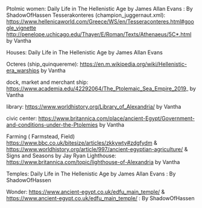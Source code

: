 Ptolmic women: Daily Life in The Hellenistic Age by James Allan Evans : By ShadowOfHassen
Tesserakonteres (champion_juggernaut.xml):
https://www.hellenicaworld.com/Greece/WS/en/Tesseraconteres.html#google_vignette http://penelope.uchicago.edu/Thayer/E/Roman/Texts/Athenaeus/5C*.html
by Vantha

Houses: Daily Life in The Hellenistic Age by James Allan Evans

Octeres (ship_quinquereme):
https://en.m.wikipedia.org/wiki/Hellenistic-era_warships
by Vantha

dock, market and merchant ship:
https://www.academia.edu/42292064/The_Ptolemaic_Sea_Empire_2019_
by Vantha

library: https://www.worldhistory.org/Library_of_Alexandria/ by Vantha

civic center:
https://www.britannica.com/place/ancient-Egypt/Government-and-conditions-under-the-Ptolemies
by Vantha

Farming ( Farmstead, Field) https://www.bbc.co.uk/bitesize/articles/zkkywty#zdgfydm & https://www.worldhistory.org/article/997/ancient-egyptian-agriculture/ & Signs and Seasons by Jay Ryan
Lighthouse: https://www.britannica.com/topic/lighthouse-of-Alexandria  by Vantha

Temples: Daily Life in The Hellenistic Age by James Allan Evans : By ShadowOfHassen

Wonder: https://www.ancient-egypt.co.uk/edfu_main_temple/ & https://www.ancient-egypt.co.uk/edfu_main_temple/ : By ShadowOfHassen
